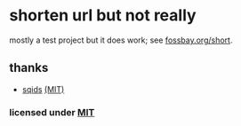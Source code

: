 # shorten url but not really
mostly a test project but it does work; see [fossbay.org/short](https://fossbay.org/short/).

## thanks
- [sqids](https://github.com/sqids/sqids-javascript) [(MIT)](https://github.com/sqids/sqids-javascript/blob/main/LICENSE)

### licensed under [MIT](./License)
